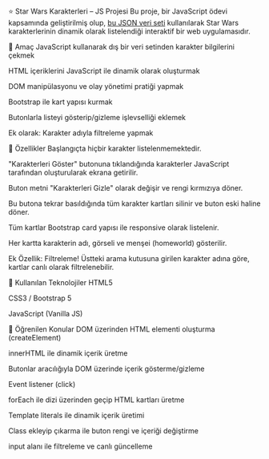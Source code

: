 ⭐ Star Wars Karakterleri – JS Projesi
Bu proje, bir JavaScript ödevi kapsamında geliştirilmiş olup, [bu JSON veri seti](https://github.com/WildCodeSchool/starwars-api/blob/master/db.json) kullanılarak Star Wars karakterlerinin dinamik olarak listelendiği interaktif bir web uygulamasıdır.

🎯 Amaç
JavaScript kullanarak dış bir veri setinden karakter bilgilerini çekmek

HTML içeriklerini JavaScript ile dinamik olarak oluşturmak

DOM manipülasyonu ve olay yönetimi pratiği yapmak

Bootstrap ile kart yapısı kurmak

Butonlarla listeyi gösterip/gizleme işlevselliği eklemek

Ek olarak: Karakter adıyla filtreleme yapmak

🚀 Özellikler
Başlangıçta hiçbir karakter listelenmemektedir.

"Karakterleri Göster" butonuna tıklandığında karakterler JavaScript tarafından oluşturularak ekrana getirilir.

Buton metni "Karakterleri Gizle" olarak değişir ve rengi kırmızıya döner.

Bu butona tekrar basıldığında tüm karakter kartları silinir ve buton eski haline döner.

Tüm kartlar Bootstrap card yapısı ile responsive olarak listelenir.

Her kartta karakterin adı, görseli ve menşei (homeworld) gösterilir.

Ek Özellik: Filtreleme! Üstteki arama kutusuna girilen karakter adına göre, kartlar canlı olarak filtrelenebilir.

🧠 Kullanılan Teknolojiler
HTML5

CSS3 / Bootstrap 5

JavaScript (Vanilla JS)


🧩 Öğrenilen Konular
DOM üzerinden HTML elementi oluşturma (createElement)

innerHTML ile dinamik içerik üretme

Butonlar aracılığıyla DOM üzerinde içerik gösterme/gizleme

Event listener (click)

forEach ile dizi üzerinden geçip HTML kartları üretme

Template literals ile dinamik içerik üretimi

Class ekleyip çıkarma ile buton rengi ve içeriği değiştirme

input alanı ile filtreleme ve canlı güncelleme
